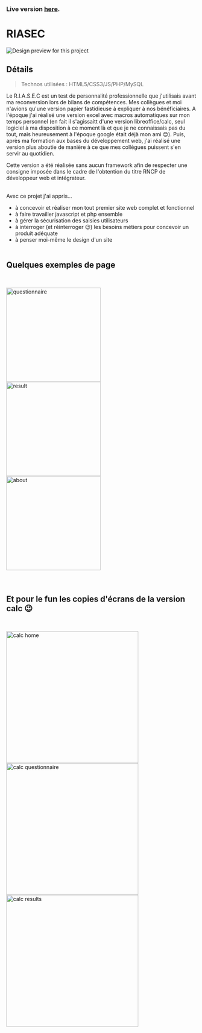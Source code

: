 ### Live version [here](http://riasec.virginiebouvarel.fr).

# RIASEC

![Design preview for this project ](./src/preview-home.png)


## Détails

> Technos utilisées : HTML5/CSS3/JS/PHP/MySQL

Le R.I.A.S.E.C est un test de personnalité professionnelle que j'utilisais avant ma reconversion lors de bilans de compétences.
Mes collègues et moi n'avions qu'une version papier fastidieuse à expliquer à nos bénéficiaires. 
A l'époque j'ai réalisé une version excel avec macros automatiques sur mon temps personnel (en fait il s'agissaitt d'une version libreoffice/calc, seul logiciel à ma disposition à ce moment là et que je ne connaissais pas du tout, mais heureusement à l'époque google était déjà mon ami 😊). Puis, après ma formation aux bases du développement web, j'ai réalisé une version plus aboutie de manière à ce que mes collègues puissent s'en servir au quotidien.

Cette version a été réalisée sans aucun framework afin de respecter une consigne imposée dans le cadre de l'obtention du titre RNCP de développeur web et intégrateur.<br><br>

Avec ce projet j'ai appris...
- à concevoir et réaliser mon tout premier site web complet et fonctionnel
- à faire travailler javascript et php ensemble
- à gérer la sécurisation des saisies utilisateurs 
- à interroger (et réinterroger 😉) les besoins métiers pour concevoir un produit adéquate
- à penser moi-même le design d'un site
<br><br>

## Quelques exemples de page
<br>

<img align="left" style="margin-right:20px" alt="questionnaire" src="./src/preview-questionnaire.png" width="250"/> <img align="left" style="margin-right:20px"  alt="result" src="./src/preview-results.png" width="250"/> <img align="left" alt="about" src="./src/preview-about.png" width="250"/>

<div style="clear:both"></div>
<br><br>

## Et pour le fun les copies d'écrans de la version calc 😉
<br>

<img alt="calc home" src="./src/calc-home.png" width="350"/>\
<img alt="calc questionnaire" src="./src/calc-questionnaire.png" width="350"/>\
<img alt="calc results" src="./src/calc-results.png" width="350"/>

